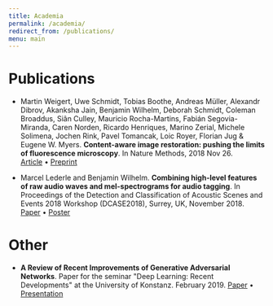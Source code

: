```yaml
---
title: Academia
permalink: /academia/
redirect_from: /publications/
menu: main
---
```


# Publications

* Martin Weigert, Uwe Schmidt, Tobias Boothe, Andreas Müller, Alexandr Dibrov, Akanksha Jain, Benjamin Wilhelm, Deborah Schmidt, Coleman Broaddus, Siân Culley, Mauricio Rocha-Martins, Fabián Segovia-Miranda, Caren Norden, Ricardo Henriques, Marino Zerial, Michele Solimena, Jochen Rink, Pavel Tomancak, Loic Royer, Florian Jug & Eugene W. Myers. __Content-aware image restoration: pushing the limits of fluorescence microscopy__. In Nature Methods, 2018 Nov 26.  
[Article](https://www.nature.com/articles/s41592-018-0216-7) • [Preprint](https://www.biorxiv.org/content/early/2018/07/03/236463)

* Marcel Lederle and Benjamin Wilhelm. __Combining high-level features of raw audio waves and mel-spectrograms for audio tagging__. In Proceedings of the Detection and Classification of Acoustic Scenes and Events 2018 Workshop (DCASE2018), Surrey, UK, November 2018.  
[Paper](http://dcase.community/documents/workshop2018/proceedings/DCASE2018Workshop_Lederle_150.pdf) • [Poster](/uploads/dcase2018_lederle_poster.pdf)

# Other

* __A Review of Recent Improvements of Generative Adversarial Networks__. Paper for the seminar "Deep Learning: Recent Developments" at the University of Konstanz. February 2019. [Paper](/uploads/paper_Review_of_Recent_Improvements_of_GANs.pdf) • [Presentation](/uploads/presentation_Review_of_Recent_Improvements_of_GANs.pdf)
